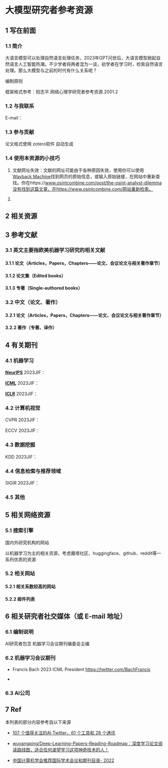 # 大模型研究者参考资源

## 1 写在前面

### 1.1 简介

大语言模型可以处理自然语言处理任务，2023年GPT问世后，大语言模型掀起自然语言人工智能热潮。不少学者将两者混为一谈，初学者在学习时，检索自然语言处理。那么大模型与之前的时代有什么关系呢？

编制原则



框架格式参考：阳志平.网络心理学研究者参考资源.2001.2

### 1.2 与我联系

E-mail：

### 1.3 参与贡献

论文格式使用 zotero软件 自动生成

### 1.4 使用本资源的小技巧

1. 文献网址失效：文献的网址可能由于各种原因失效，使用你可以使用[Wayback Machine](https://web.archive.org/)找到网页的原始信息，或输入原始链接，在网站中重新查找。你在https://www.osintcombine.com/post/the-osint-analyst-dilemma没有找到这篇文章，在https://www.osintcombine.com/网站重新检索。

2. 

## 2 相关资源

## 3 参考文献

### 3.1 英文主要指欧美机器学习研究的相关文献

#### 3.1.1 论文（Articles，Papers，Chapters——论文、会议论文与相关著作章节）

#### 3.1.2 论文集（Edited books） 

#### 3.1.3 专著（Single-authored books）

### 3.2 中文（论文、著作）

#### 3.2.1 论文（Articles，Papers，Chapters——论文、会议论文与相关著作章节）

#### 3.2.2 著作（专著、译作）



## 4 有关期刊

### 4.1 机器学习

**[NeurIPS](https://nips.cc/)**
	2023JIF：

**[ICML](https://icml.cc/)**
	2023JIF：

**[ICLR](https://iclr.cc/)**
	2023JIF：

### 4.2 计算机视觉

CVPR
	2023JIF：

ECCV
	2023JIF：

### 4.3 数据挖掘

KDD
	2023JIF：

### 4.4 信息检索与推荐领域

SIGIR
	2023JIF：

### 4.5 其他

## 5 相关网络资源

### 5.1 搜索引擎

国内外研究机构的网站

以机器学习为主的相关资源，考虑魔塔社区、huggingface、github、reddit等一系列优质的资源

### 5.2 相关网站



#### 5.2.1 相关系数较高的网站

#### 5.2.2 邮件列表

## 6 相关研究者社交媒体（或 E-mail 地址）

### 6.1 编制说明

AI研究者包含
机器学习会议期刊编委会主编

### 6.2 机器学习会议期刊

- Francis Bach 2023 ICML President
https://twitter.com/BachFrancis

- 

### 6.3 AI公司

## 7 Ref

本列表的部分内容参考自以下来源

- [107 个值得关注的AI Twitter，61 个工具和 28 个通讯](https://hub.baai.ac.cn/view/24040)

- [wuyangping/Deep-Learning-Papers-Reading-Roadmap：深度学习论文阅读路线图，适合任何渴望学习这项神奇技术的人！](https://github.com/floodsung/Deep-Learning-Papers-Reading-Roadmap)

- [中国计算机学会推荐国际学术会议和期刊目录- 2022](https://www.ccf.org.cn/ccf/contentcore/resource/download?ID=24593B4DA44CC9C37A775C5FAF753AF7513C9AC66E1E3AA5B3CD410B5EC529F8)

